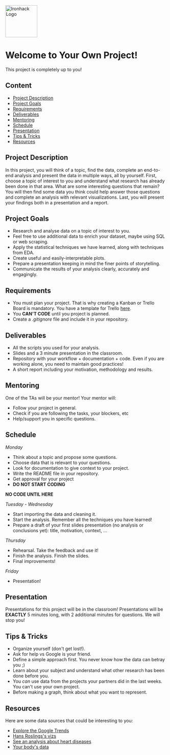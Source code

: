 <img src="https://bit.ly/2VnXWr2" alt="Ironhack Logo" width="100"/>

# Welcome to Your Own Project!
This project is completely up to you!

## Content
- [Project Description](#project-description)
- [Project Goals](#project-goals)
- [Requirements](#requirements)
- [Deliverables](#deliverables)
- [Mentoring](#mentoring)
- [Schedule](#schedule)
- [Presentation](#presentation)
- [Tips & Tricks](#tips-&-tricks)
- [Resources](#resources)

<a name="project-description"></a>

## Project Description
In this project, you will think of a topic, find the data, complete an end-to-end analysis and present the data in multiple ways, all by yourself. First, choose a topic of interest to you and understand what research has already been done in that area. What are some interesting questions that remain? You will then find some data you think could help answer those questions and complete an analysis with relevant visualizations. Last, you will present your findings both in a presentation and a report. 

<a name="project-goals"></a>

## Project Goals
* Research and analyse data on a topic of interest to you.
* Feel free to use additional data to enrich your dataset, maybe using SQL or web scraping.
* Apply the statistical techniques we have learned, along with techniques from EDA. 
* Create useful and easily-interpretable plots.
* Prepare a presentation keeping in mind the finer points of storytelling. 
* Communicate the results of your analysis clearly, accurately and engagingly. 

<a name="requirements"></a>

## Requirements  
* You must plan your project. That is why creating a Kanban or Trello Board is mandatory. You have a template for Trello [here](https://trello.com/b/YX8EsB2P/project-4-your-own-project).
* You **CAN'T CODE** until you project is planned.
* Create a *.gitignore* file and include it in your repository. 

<a name="deliverables"></a>

## Deliverables
* All the scripts you used for your analysis.
* Slides and a 3 minute presentation in the classroom.
* Repository with your workflow + documentation + code. Even if you are working alone, you need to maintain good practices!
* A short report including your motivation, methodology and results.

<a name="mentoring"></a>

## Mentoring
One of the TAs will be your mentor!
Your mentor will:
* Follow your project in general.
* Check if you are following the tasks, your blockers, etc
* Help/support you in specific questions.

<a name="schedule"></a>

## Schedule
*Monday*
* Think about a topic and propose some questions. 
* Choose data that is relevant to your questions. 
* Look for documentation to give context to your project.
* Write the README file in your repository.
* Get approval for your project 
* **DO NOT START CODING**


**NO CODE UNTIL HERE**

*Tuesday - Wednesday*
* Start importing the data and cleaning it.
* Start the analysis. Remember all the techniques you have learned!
* Prepare a draft of your first slides presentation (no analysis or conclusions yet): title, motivation, context, ...

*Thursday*
* Rehearsal. Take the feedback and use it!
* Finish the analysis. Finish the slides.
* Final improvements!

*Friday*
* Presentation!

<a name="presentation"></a>

## Presentation  
Presentations for this project will be in the classroom! Presentations will be **EXACTLY** 5 minutes long, with 2 additional minutes for questions. We will stop you!  

<a name="tips-&-tricks"></a>

## Tips & Tricks
* Organize yourself (don't get lost!).
* Ask for help vs Google is your friend.
* Define a simple approach first. You never know how the data can betray you ;)
* Learn about your subject and understand what other research has been done before you.
* You *can* use data from the projects your partners did in the last weeks. You can't use your own project.
* Before making a graph, think about what you want to represent.

<a name="resources"></a>

## Resources
Here are some data sources that could be interesting to you:  
* [Explore the Google Trends](http://pages.today/trends4)  
* [Hans Roslings's vizs](http://b.link/ted52)  
* [See an analysis about heart diseases](http://b.link/kaggle10)  
* [Your body's data](http://body.media/ted6)
